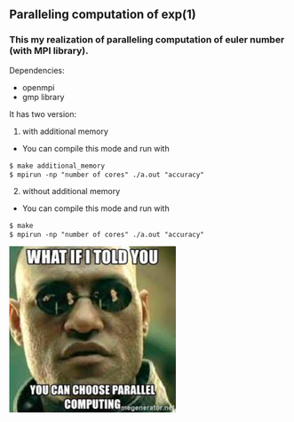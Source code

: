 ## Paralleling computation of exp(1)
### This my realization of paralleling computation of euler number (with MPI library). 
Dependencies:
- openmpi
- gmp library

It has two version:
1. with additional memory
- You can compile this mode and run with
```
$ make additional_memory
$ mpirun -np "number of cores" ./a.out "accuracy"
```
2. without additional memory
- You can compile this mode and run with
```
$ make
$ mpirun -np "number of cores" ./a.out "accuracy"
```

<img src="../pics/forEuler.jpeg"  width="300" height="300">
